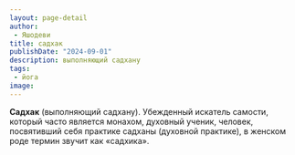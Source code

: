 ```yaml
---
layout: page-detail
author:
 - Яшодеви
title: садхак
publishDate: "2024-09-01"
description: выполняющий садхану
tags:
 - йога
image: 
---
```

**Садхак** (выполняющий садхану). Убежденный искатель самости, который часто является монахом, духовный ученик, человек, посвятивший себя практике садханы (духовной практике), в женском роде термин звучит как «садхика».

